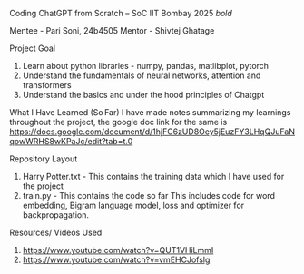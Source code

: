 Coding ChatGPT from Scratch – SoC IIT Bombay 2025 _bold_

Mentee - Pari Soni, 24b4505
Mentor - Shivtej Ghatage

Project Goal
1. Learn about python libraries - numpy, pandas, matlibplot, pytorch
2. Understand the fundamentals of neural networks, attention and transformers
3. Understand the basics and under the hood principles of Chatgpt 


What I Have Learned (So Far) 
I have made notes summarizing my learnings throughout the project, the google doc link for the same is https://docs.google.com/document/d/1hjFC6zUD8Oey5jEuzFY3LHqQJuFaNqowWRHS8wKPaJc/edit?tab=t.0

Repository Layout
1. Harry Potter.txt - This contains the training data which I have used for the project
2. train.py - This contains the code so far
   This includes code for word embedding, Bigram language model, loss and optimizer for backpropagation.

Resources/ Videos Used 
1. https://www.youtube.com/watch?v=QUT1VHiLmmI
2. https://www.youtube.com/watch?v=vmEHCJofslg

